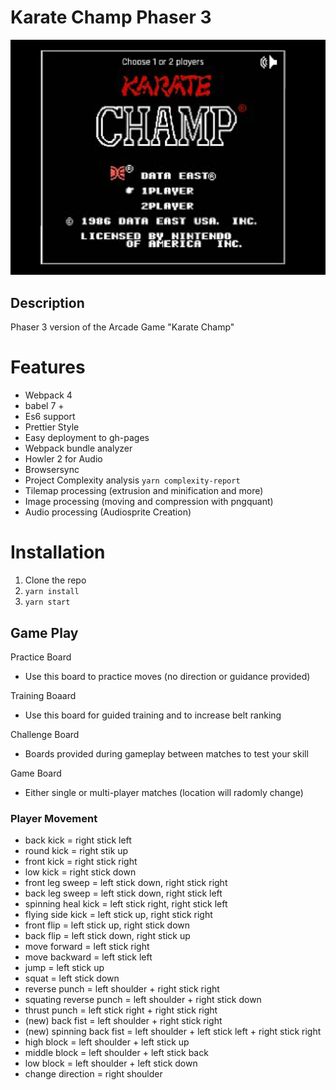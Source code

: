 # Karate Champ Phaser 3

![Screenshot](karate_champ.png)

## Description

Phaser 3 version of the Arcade Game "Karate Champ"

# Features

-   Webpack 4
-   babel 7 +
-   Es6 support
-   Prettier Style
-   Easy deployment to gh-pages
-   Webpack bundle analyzer
-   Howler 2 for Audio
-   Browsersync
-   Project Complexity analysis `yarn complexity-report`
-   Tilemap processing (extrusion and minification and more)
-   Image processing (moving and compression with pngquant)
-   Audio processing (Audiosprite Creation)

# Installation

1.  Clone the repo
2.  `yarn install`
3.  `yarn start`

## Game Play

Practice Board

- Use this board to practice moves (no direction or guidance provided)

Training Boaard

- Use this board for guided training and to increase belt ranking

Challenge Board

- Boards provided during gameplay between matches to test your skill

Game Board

- Either single or multi-player matches (location will radomly change)


### Player Movement


- back kick = right stick left
- round kick = right stik up
- front kick = right stick right
- low kick = right stick down
- front leg sweep = left stick down, right stick right
- back leg sweep = left stick down, right stick left
- spinning heal kick = left stick right, right stick left
- flying side kick = left stick up, right stick right
- front flip = left stick up, right stick down
- back flip = left stick down, right stick up
- move forward = left stick right
- move backward = left stick left
- jump = left stick up
- squat = left stick down
- reverse punch = left shoulder + right stick right
- squating reverse punch = left shoulder + right stick down
- thrust punch = left stick right + right stick right
- (new) back fist = left shoulder + right stick right
- (new) spinning back fist = left shoulder + left stick left + right stick right
- high block = left shoulder + left stick up
- middle block = left shoulder + left stick back
- low block = left shoulder + left stick down
- change direction = right shoulder
